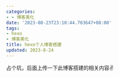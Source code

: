```yaml
---
categories:
- - 博客美化
date: '2023-08-23T23:10:44.703647+08:00'
tags:
- hexo
- 博客美化
title: hexo个人博客搭建
updated: 2023-8-24
---
```

占个坑，后面上传一下此博客搭建的相关内容✌
